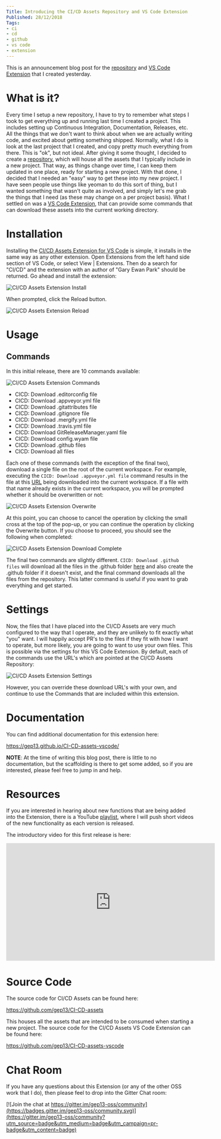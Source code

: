 ```yaml
---
Title: Introducing the CI/CD Assets Repository and VS Code Extension
Published: 28/12/2018
Tags:
- ci
- cd
- github
- vs code
- extension
---
```


This is an announcement blog post for the [repository](https://github.com/gep13/CI-CD-assets) and [VS Code Extension](https://marketplace.visualstudio.com/items?itemName=gep13.ci-cd-assets-vscode) that I created yesterday.

# What is it?

Every time I setup a new repository, I have to try to remember what steps I took to get everything up and running last time I created a project.  This includes setting up Continuous Integration, Documentation, Releases, etc.  All the things that we don't want to think about when we are actually writing code, and excited about getting something shipped.  Normally, what I do is look at the last project that I created, and copy pretty much everything from there.  This is "ok", but not ideal.  After giving it some thought, I decided to create a [repository](https://github.com/gep13/CI-CD-assets), which will house all the assets that I typically include in a new project.  That way, as things change over time, I can keep them updated in one place, ready for starting a new project.  With that done, I decided that I needed an "easy" way to get these into my new project.  I have seen people use things like yeoman to do this sort of thing, but I wanted something that wasn't quite as involved, and simply let's me grab the things that I need (as these may change on a per project basis).  What I settled on was a [VS Code Extension](https://marketplace.visualstudio.com/items?itemName=gep13.ci-cd-assets-vscode), that can provide some commands that can download these assets into the current working directory.

# Installation

Installing the [CI/CD Assets Extension for VS Code](https://marketplace.visualstudio.com/items?itemName=gep13.ci-cd-assets-vscode) is simple, it installs in the same way as any other extension.  Open Extensions from the left hand side section of VS Code, or select View | Extensions.  Then do a search for "CI/CD" and the extension with an author of "Gary Ewan Park" should be returned.  Go ahead and install the extension:

![CI/CD Assets Extension Install](https://gep13wpstorage.blob.core.windows.net/gep13/2018/12/28/CI-CD-Assets-Extension-Install.png)

When prompted, click the Reload button.

![CI/CD Assets Extension Reload](https://gep13wpstorage.blob.core.windows.net/gep13/2018/12/28/CI-CD-Assets-Extension-Reload.png)

# Usage

## Commands

In this initial release, there are 10 commands available:

![CI/CD Assets Extension Commands](https://gep13wpstorage.blob.core.windows.net/gep13/2018/12/28/CI-CD-Assets-Extension-Commands.png)

* CICD: Download .editorconfig file
* CICD: Download .appveyor.yml file
* CICD: Download .gitattributes file
* CICD: Download .gitignore file
* CICD: Download .mergify.yml file
* CICD: Download .travis.yml file
* CICD: Download GitReleaseManager.yaml file
* CICD: Download config.wyam file
* CICD: Download .github files
* CICD: Download all files

Each one of these commands (with the exception of the final two), download a single file on the root of the current workspace.  For example, executing the `CICD: Download .appveyor.yml file` command results in the file at this [URL](https://github.com/gep13/CI-CD-assets/blob/master/.appveyor.yml) being downloaded into the current workspace.  If a file with that name already exists in the current workspace, you will be prompted whether it should be overwritten or not:

![CI/CD Assets Extension Overwrite](https://gep13wpstorage.blob.core.windows.net/gep13/2018/12/28/CI-CD-Assets-Extension-Overwrite.png)

At this point, you can choose to cancel the operation by clicking the small cross at the top of the pop-up, or you can continue the operation by clicking the Overwrite button.  If you choose to proceed, you should see the following when completed:

![CI/CD Assets Extension Download Complete](https://gep13wpstorage.blob.core.windows.net/gep13/2018/12/28/CI-CD-Assets-Extension-Download-Complete.png)

The final two commands are slightly different.  `CICD: Download .github files` will download all the files in the .github folder [here](https://github.com/gep13/CI-CD-assets/tree/master/.github) and also create the .github folder if it doesn't exist, and the final command downloads all the files from the repository.  This latter command is useful if you want to grab everything and get started.

# Settings

Now, the files that I have placed into the CI/CD Assets are very much configured to the way that I operate, and they are unlikely to fit exactly what "you" want.  I will happily accept PR's to the files if they fit with how I want to operate, but more likely, you are going to want to use your own files.  This is possible via the settings for this VS Code Extension.  By default, each of the commands use the URL's which are pointed at the CI/CD Assets Repository:

![CI/CD Assets Extension Settings](https://gep13wpstorage.blob.core.windows.net/gep13/2018/12/28/CI-CD-Assets-Extension-Settings.png)

However, you can override these download URL's with your own, and continue to use the Commands that are included within this extension.

# Documentation

You can find additional documentation for this extension here:

https://gep13.github.io/CI-CD-assets-vscode/

**NOTE**:  At the time of writing this blog post, there is little to no documentation, but the scaffolding is there to get some added, so if you are interested, please feel free to jump in and help.

# Resources

If you are interested in hearing about new functions that are being added into the Extension, there is a YouTube [playlist](https://www.youtube.com/playlist?list=PL84yg23i9GBjZXVmLgZfNcc9Nhz4aGdto), where I will push short videos of the new functionality as each version is released.

The introductory video for this first release is here:

<iframe width="560" height="315" src="https://www.youtube.com/embed/libl83OBs6o" frameborder="0" allow="accelerometer; autoplay; encrypted-media; gyroscope; picture-in-picture" allowfullscreen></iframe>

# Source Code

The source code for CI/CD Assets can be found here:

https://github.com/gep13/CI-CD-assets

This houses all the assets that are intended to be consumed when starting a new project.  The source code for the CI/CD Assets VS Code Extension can be found here:

https://github.com/gep13/CI-CD-assets-vscode

# Chat Room

If you have any questions about this Extension (or any of the other OSS work that I do), then please feel to drop into the Gitter Chat room:

[![Join the chat at https://gitter.im/gep13-oss/community](https://badges.gitter.im/gep13-oss/community.svg)](https://gitter.im/gep13-oss/community?utm_source=badge&utm_medium=badge&utm_campaign=pr-badge&utm_content=badge)
